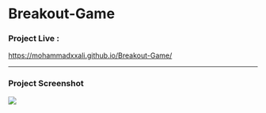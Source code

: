 # Breakout-Game

### Project Live :
https://mohammadxxali.github.io/Breakout-Game/

--------

### Project Screenshot
![](https://github.com/mohammadxxali/Breakout-Game/blob/main/Screenshot.png)


